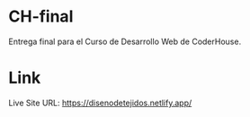 # CH-final
Entrega final para el Curso de Desarrollo Web de CoderHouse.

# Link
Live Site URL: https://disenodetejidos.netlify.app/

